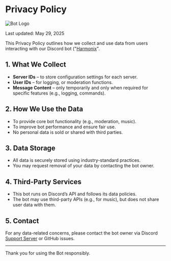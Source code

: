 # Privacy Policy

![Bot Logo](https://cdn.discordapp.com/attachments/1353311244483821633/1377711600416587957/IMG_20250529_234320.png?ex=6839f56a&is=6838a3ea&hm=3393507687ab1ed725c9da6e3e79e0e4e316f6b79fac35abb7d000432fb50286&)

Last updated: May 29, 2025

This Privacy Policy outlines how we collect and use data from users interacting with our Discord bot ("[Harmonix](https://discord.com/oauth2/authorize?client_id=1356181162099347517)".

## 1. What We Collect
- **Server IDs** – to store configuration settings for each server.
- **User IDs** – for logging, or moderation functions.
- **Message Content** – only temporarily and only when required for specific features (e.g., logging, commands).

## 2. How We Use the Data
- To provide core bot functionality (e.g., moderation, music).
- To improve bot performance and ensure fair use.
- No personal data is sold or shared with third parties.

## 3. Data Storage
- All data is securely stored using industry-standard practices.
- You may request removal of your data by contacting the bot owner.

## 4. Third-Party Services
- This bot runs on Discord’s API and follows its data policies.
- The bot may use third-party APIs (e.g., for music), but does not share user data with them.

## 5. Contact
For any data-related concerns, please contact the bot owner via Discord [Support Server](https://discord.gg/hjSV93j93j) or GitHub issues.

---

Thank you for using the Bot responsibly.
